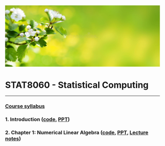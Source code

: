 ![GitHub Logo](img/logo.jpg)
     

# STAT8060 - Statistical Computing

---------------------------------------------------------------------------

### [Course syllabus](STAT8060_syllabus.pdf)

### 1. Introduction ([code](STAT8060_code.html), [PPT](STAT8060_1.pptx))

### 2. Chapter 1: Numerical Linear Algebra ([code](STAT8060_code.html), [PPT](STAT8060_2.pptx), [Lecture notes](Chapter_4_Numerical_Matrix_Analysis.pdf))
